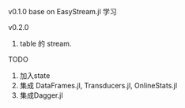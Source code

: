 v0.1.0 
base on EasyStream.jl 
学习

v0.2.0 
1. table 的 stream. 




TODO
1. 加入state
2. 集成 DataFrames.jl, Transducers.jl, OnlineStats.jl 
3. 集成Dagger.jl
